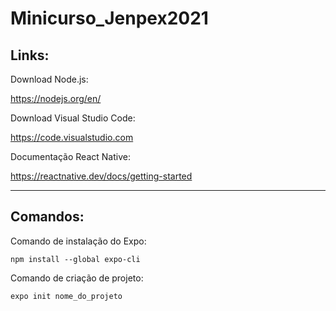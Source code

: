 # Minicurso_Jenpex2021

## Links:

Download Node.js:

https://nodejs.org/en/

Download Visual Studio Code:

https://code.visualstudio.com

Documentação React Native:

https://reactnative.dev/docs/getting-started

--------------------------------------------

## Comandos:

Comando de instalação do Expo:

```npm install --global expo-cli```

Comando de criação de projeto:

```expo init nome_do_projeto```

